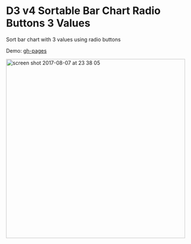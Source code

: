 # D3 v4 Sortable Bar Chart Radio Buttons 3 Values

Sort bar chart with 3 values using radio buttons

Demo: [gh-pages](https://shanegibney.github.io/D3-v4-Sortable-Bar-Chart-Radio-Buttons-3-Values/)

<img width="490" alt="screen shot 2017-08-07 at 23 38 05" src="https://user-images.githubusercontent.com/17167992/29048612-8ce714bc-7bc9-11e7-96cd-c8c737653b38.png">
